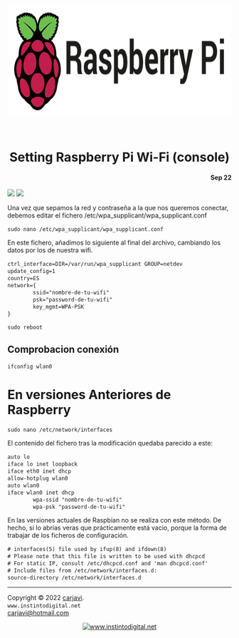 <p align="center"><img src="https://raw.githubusercontent.com/carjavi/raspberry-pi-code/master/img/raspberry_pi.jpg" height="250" alt=" " /></p>
<br>
<h1 align="center">Setting Raspberry Pi Wi-Fi (console)</h1> 
<h4 align="right">Sep 22</h4>

<img src="https://img.shields.io/badge/OS%20-Raspbian%20GNU%2FLinux%2011%20(bulleye)-yellowgreen">
<img src="https://img.shields.io/badge/Hardware-Raspberry%20ver%204-red">


Una vez que sepamos la red y contraseña a la que nos queremos conectar, debemos editar el fichero /etc/wpa_supplicant/wpa_supplicant.conf
```
sudo nano /etc/wpa_supplicant/wpa_supplicant.conf
```
En este fichero, añadimos lo siguiente al final del archivo, cambiando los datos por los de nuestra wifi.
```
ctrl_interface=DIR=/var/run/wpa_supplicant GROUP=netdev
update_config=1
country=ES
network={
        ssid="nombre-de-tu-wifi"
        psk="password-de-tu-wifi"
        key_mgmt=WPA-PSK
}
```
```
sudo reboot
```
## Comprobacion conexión 
```
ifconfig wlan0
```

# En versiones Anteriores de Raspberry
```
sudo nano /etc/network/interfaces
```
El contenido del fichero tras la modificación quedaba parecido a este:
```
auto lo
iface lo inet loopback
iface eth0 inet dhcp
allow-hotplug wlan0
auto wlan0
iface wlan0 inet dhcp
        wpa-ssid "nombre-de-tu-wifi"
        wpa-psk "password-de-tu-wifi"
```
En las versiones actuales de Raspbian no se realiza con este método. De hecho, si lo abrías veras que prácticamente está vacio, porque la forma de trabajar de los ficheros de configuración.
```
# interfaces(5) file used by ifup(8) and ifdown(8)
# Please note that this file is written to be used with dhcpcd
# For static IP, consult /etc/dhcpcd.conf and 'man dhcpcd.conf'
# Include files from /etc/network/interfaces.d:
source-directory /etc/network/interfaces.d
```



---
Copyright &copy; 2022 [carjavi](https://github.com/carjavi). <br>
```www.instintodigital.net``` <br>
carjavi@hotmail.com <br>
<p align="center">
    <a href="https://instintodigital.net/" target="_blank"><img src="https://raw.githubusercontent.com/carjavi/raspberry-pi-code/master/img/developer.png" height="100" alt="www.instintodigital.net"></a>
</p>

